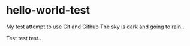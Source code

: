 # hello-world-test
My test attempt to use Git and Github
The sky is dark and going to rain..

Test test test..
